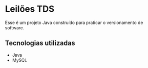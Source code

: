 # Leilões TDS
Esse é um projeto Java construído para praticar o versionamento de software.

## Tecnologias utilizadas
- Java
- MySQL
